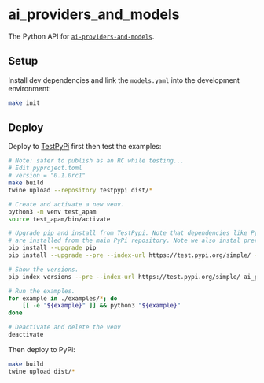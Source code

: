 # ai_providers_and_models

The Python API for [`ai-providers-and-models`](https://github.com/dwmkerr/ai-providers-and-models).

## Setup

Install dev dependencies and link the `models.yaml` into the development environment:

```bash
make init
```

## Deploy

Deploy to [TestPyPi](https://test.pypi.org) first then test the examples:

```bash
# Note: safer to publish as an RC while testing...
# Edit pyproject.toml
# version = "0.1.0rc1"
make build
twine upload --repository testpypi dist/*

# Create and activate a new venv.
python3 -m venv test_apam
source test_apam/bin/activate

# Upgrade pip and install from TestPypi. Note that dependencies like PyYAML
# are installed from the main PyPi repository. Note we also instal prerelease.
pip install --upgrade pip
pip install --upgrade --pre --index-url https://test.pypi.org/simple/ --extra-index-url https://pypi.org/simple  ai_providers_and_models

# Show the versions.
pip index versions --pre --index-url https://test.pypi.org/simple/ ai_providers_and_models

# Run the examples.
for example in ./examples/*; do
    [[ -e "${example}" ]] && python3 "${example}"
done

# Deactivate and delete the venv
deactivate
```

Then deploy to PyPi:

```bash
make build
twine upload dist/*
```
